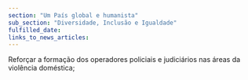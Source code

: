 ```yaml
---
section: "Um País global e humanista"
sub_section: "Diversidade, Inclusão e Igualdade"
fulfilled_date:
links_to_news_articles:
---
```


Reforçar a formação dos operadores policiais e judiciários nas áreas da violência doméstica;
